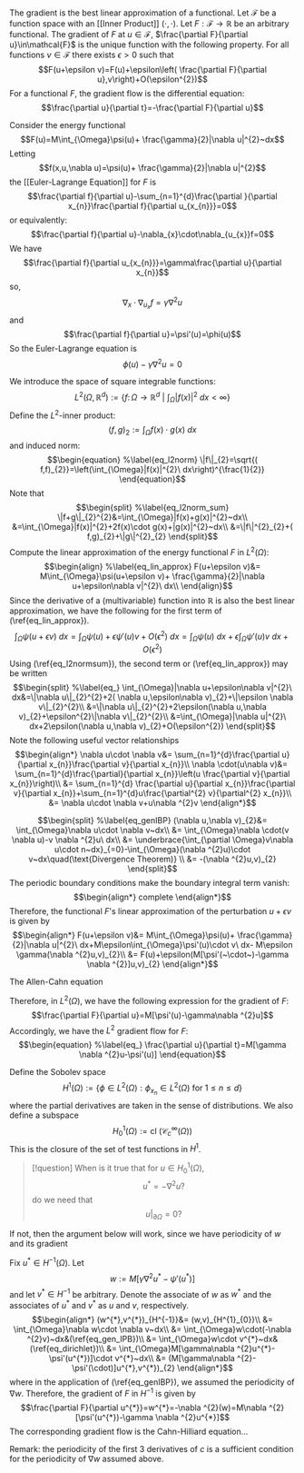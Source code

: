 
The gradient is the best linear approximation of a functional. Let $\mathcal{F}$ be a function space with an [[Inner Product]] $(\cdot,\cdot)$. Let $F:\mathcal{F}\rightarrow \mathbb{R}$ be an arbitrary functional. The gradient of $F$ at $u\in\mathcal{F}$, $\frac{\partial F}{\partial u}\in\mathcal{F}$ is the unique function with the following property. For all functions $v\in\mathcal{F}$ there exists $\epsilon>0$ such that
$$F(u+\epsilon v)=F(u)+\epsilon\left( \frac{\partial F}{\partial u},v\right)+O(\epsilon^{2})$$
For a functional $F$, the gradient flow is the differential equation: $$\frac{\partial u}{\partial t}=-\frac{\partial F}{\partial u}$$


Consider the energy functional $$F(u)=M\int_{\Omega}\psi(u)+ \frac{\gamma}{2}|\nabla u|^{2}~dx$$
Letting $$f(x,u,\nabla u)=\psi(u)+ \frac{\gamma}{2}|\nabla u|^{2}$$
the [[Euler-Lagrange Equation]] for $F$ is $$\frac{\partial f}{\partial u}-\sum_{n=1}^{d}\frac{\partial }{\partial x_{n}}\frac{\partial f}{\partial u_{x_{n}}}=0$$
or equivalently: $$\frac{\partial f}{\partial u}-\nabla_{x}\cdot\nabla_{u_{x}}f=0$$
We have $$\frac{\partial f}{\partial u_{x_{n}}}=\gamma\frac{\partial u}{\partial x_{n}}$$
so, $$\nabla_{x}\cdot\nabla_{u_{x}}f=\gamma\nabla^{2}u$$
and $$\frac{\partial f}{\partial u}=\psi'(u)=\phi(u)$$
So the Euler-Lagrange equation is $$\phi(u)-\gamma\nabla^{2}u=0$$

We introduce the space of square integrable functions: $$\begin{equation} %\label{eq_l2space}
L^{2}(\Omega,\mathbb{R}^{d}):=\left\{f\colon \Omega\to \mathbb{R}^{d}~\bigg|~\int_{\Omega}|f(x)|^{2}~dx<\infty\right\}
\end{equation}$$
Define the $L^{2}$-inner product: $$\begin{equation} %\label{eq_l2ip}
( f,g)_{2}:=\int_{\Omega}f(x)\cdot g(x)~dx
\end{equation}$$
and induced norm: $$\begin{equation} %\label{eq_l2norm}
\|f\|_{2}=\sqrt{( f,f)_{2}}=\left(\int_{\Omega}|f(x)|^{2}\ dx\right)^{\frac{1}{2}}
\end{equation}$$
Note that $$\begin{split} %\label{eq_l2norm_sum}
\|f+g\|_{2}^{2}&=\int_{\Omega}|f(x)+g(x)|^{2}~dx\\
&=\int_{\Omega}|f(x)|^{2}+2f(x)\cdot g(x)+|g(x)|^{2}~dx\\
&=\|f\|^{2}_{2}+( f,g)_{2}+\|g\|^{2}_{2}
\end{split}$$
Compute the linear approximation of the energy functional $F$ in $L^{2}(\Omega)$: $$\begin{align} %\label{eq_lin_approx}
F(u+\epsilon v)&= M\int_{\Omega}\psi(u+\epsilon v)+ \frac{\gamma}{2}|\nabla u+\epsilon\nabla v|^{2}\ dx\\
\end{align}$$
Since the derivative of a (multivariable) function into $\mathbb{R}$ is also the best linear approximation, we have the following for the first term of (\ref{eq_lin_approx}).
$$\int_{\Omega}\psi(u+\epsilon v)\ dx=\int_{\Omega}\psi(u)+\epsilon \psi'(u)v +O(\epsilon^{2})\ dx=\int_{\Omega}\psi(u)\ dx+\epsilon\int_{\Omega}\psi'(u)v\ dx+O(\epsilon^{2})$$
Using (\ref{eq_l2normsum}), the second term or (\ref{eq_lin_approx}) may be written $$\begin{split} %\label{eq_}
\int_{\Omega}|\nabla u+\epsilon\nabla v|^{2}\ dx&=\|\nabla u\|_{2}^{2}+2( \nabla u,\epsilon\nabla v)_{2}+\|\epsilon \nabla v\|_{2}^{2}\\
&=\|\nabla u\|_{2}^{2}+2\epsilon(\nabla u,\nabla v)_{2}+\epsilon^{2}\|\nabla v\|_{2}^{2}\\
&=\int_{\Omega}|\nabla u|^{2}\ dx+2\epsilon(\nabla u,\nabla v)_{2}+O(\epsilon^{2})
\end{split}$$
Note the following useful vector relationships $$\begin{align*}
\nabla u\cdot \nabla v&= \sum_{n=1}^{d}\frac{\partial u}{\partial x_{n}}\frac{\partial v}{\partial x_{n}}\\
\nabla \cdot(u\nabla v)&= \sum_{n=1}^{d}\frac{\partial}{\partial x_{n}}\left(u \frac{\partial v}{\partial x_{n}}\right)\\
&= \sum_{n=1}^{d} \frac{\partial u}{\partial x_{n}}\frac{\partial v}{\partial x_{n}}+\sum_{n=1}^{d}u\frac{\partial^{2} v}{\partial^{2} x_{n}}\\
&= \nabla u\cdot \nabla v+u\nabla ^{2}v
\end{align*}$$

$$\begin{split} %\label{eq_genIBP}
(\nabla u,\nabla v)_{2}&= \int_{\Omega}\nabla u\cdot \nabla v~dx\\
&= \int_{\Omega}\nabla \cdot(v \nabla u)-v \nabla ^{2}u\ dx\\
&= \underbrace{\int_{\partial \Omega}v\nabla u\cdot n~dx}_{=0}-\int_{\Omega}(\nabla ^{2}u)\cdot v~dx\quad(\text{Divergence Theorem)}
\\
&= -(\nabla ^{2}u,v)_{2}
\end{split}$$
The periodic boundary conditions make the boundary integral term vanish: $$\begin{align*}
complete
\end{align*}$$
Therefore, the functional $F$'s linear approximation of the perturbation $u+\epsilon v$ is given by $$\begin{align*}
F(u+\epsilon v)&= M\int_{\Omega}\psi(u)+ \frac{\gamma}{2}|\nabla u|^{2}\ dx+M\epsilon\int_{\Omega}\psi'(u)\cdot v\ dx- M\epsilon \gamma(\nabla ^{2}u,v)_{2}\\
&= F(u)+\epsilon(M[\psi'(~\cdot~)-\gamma \nabla ^{2}]u,v)_{2}
\end{align*}$$


The Allen-Cahn equation 

Therefore, in $L^{2}(\Omega)$, we have the following expression for the gradient of $F$:
$$\frac{\partial F}{\partial u}=M[\psi'(u)-\gamma\nabla ^{2}u]$$
Accordingly, we have the $L^{2}$ gradient flow for $F$: $$\begin{equation} %\label{eq_}
\frac{\partial u}{\partial t}=M[\gamma \nabla ^{2}u-\psi'(u)]
\end{equation}$$




Define the Sobolev space $$\begin{equation} %\label{eq_h1}
H^{1}(\Omega):=\{\phi\in L^{2}(\Omega): \phi_{x_{n}}\in L^{2}(\Omega) \text{ for }1\le n\le d\}
\end{equation}$$where the partial derivatives are taken in the sense of distributions. We also define a subspace $$\begin{equation} %\label{eq_h10}
H^{1}_{0}(\Omega):=\text{cl }(\mathcal{C}^{\infty}_{c}(\Omega))
\end{equation}$$This is the closure of the set of test functions in $H^{1}$.

>[!question]
When is it true that for $u\in H^{1}_{0}(\Omega)$, $$u^{*}=-\nabla ^{2}u?$$do we need that $$u\big|_{\partial \Omega}=0?$$

If not, then the argument below will work, since we have periodicity of $w$ and its gradient





Fix $u^{*}\in H^{-1}(\Omega)$. Let $$w:=M[\gamma\nabla ^{2}u^{*}-\psi'(u^{*})]$$ and let $v^{*}\in H^{-1}$ be arbitrary. Denote the associate of $w$ as $w^{*}$ and the associates of $u^*$ and $v^*$ as $u$ and $v$, respectively.
$$\begin{align*}
(w^{*},v^{*})_{H^{-1}}&= (w,v)_{H^{1}_{0}}\\
&= \int_{\Omega}\nabla w\cdot \nabla v~dx\\
&= \int_{\Omega}w\cdot(-\nabla ^{2}v)~dx&(\ref{eq_gen_IPB})\\
&= \int_{\Omega}w\cdot v^{*}~dx&(\ref{eq_dirichlet})\\
&= \int_{\Omega}M[\gamma\nabla ^{2}u^{*}-\psi'(u^{*})]\cdot v^{*}~dx\\
&= (M[\gamma\nabla ^{2}-\psi'(\cdot)]u^{*},v^{*})_{2}
\end{align*}$$
where in the application of (\ref{eq_genIBP}), we assumed the periodicity of $\nabla w$. Therefore, the gradient of $F$ in $H^{-1}$ is given by $$\frac{\partial F}{\partial u^{*}}=w^{*}=-\nabla ^{2}(w)=M\nabla ^{2}[\psi'(u^{*})-\gamma \nabla ^{2}u^{*}]$$
The corresponding gradient flow is the Cahn-Hilliard equation...


Remark: the periodicity of the first 3 derivatives of $c$ is a sufficient condition for the periodicity of $\nabla w$ assumed above. 






